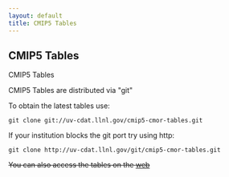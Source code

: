 ```yaml
---
layout: default
title: CMIP5 Tables
---
```


##  CMIP5 Tables

CMIP5 Tables

CMIP5 Tables are distributed via "git"

To obtain the latest tables use:

    git clone git://uv-cdat.llnl.gov/cmip5-cmor-tables.git

If your institution blocks the git port try using http:

    git clone http://uv-cdat.llnl.gov/git/cmip5-cmor-tables.git

~~You can also access the tables on the [web]()~~

